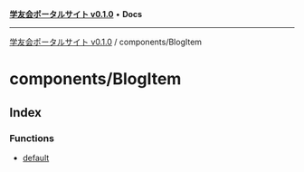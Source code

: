[**学友会ポータルサイト v0.1.0**](../../README.md) • **Docs**

***

[学友会ポータルサイト v0.1.0](../../modules.md) / components/BlogItem

# components/BlogItem

## Index

### Functions

- [default](functions/default.md)
